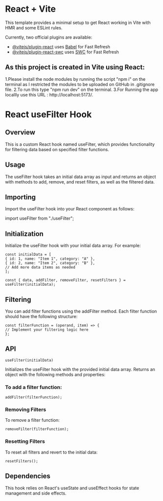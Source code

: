 # React + Vite

This template provides a minimal setup to get React working in Vite with HMR and some ESLint rules.

Currently, two official plugins are available:

- [@vitejs/plugin-react](https://github.com/vitejs/vite-plugin-react/blob/main/packages/plugin-react/README.md) uses [Babel](https://babeljs.io/) for Fast Refresh
- [@vitejs/plugin-react-swc](https://github.com/vitejs/vite-plugin-react-swc) uses [SWC](https://swc.rs/) for Fast Refresh

## As this project is created in Vite using React:

1.Please install the node modules by running the script "npm i" on the terminal as I restricted the modules to be uploaded on GitHub in
.gitignore file.
2.To run this type "npm run dev" on the terminal.
3.For Running the app locallly use this URL : http://localhost:5173/.

# React useFilter Hook

## Overview

This is a custom React hook named useFilter, which provides functionality for filtering data based on specified filter functions.

## Usage

The useFilter hook takes an initial data array as input and returns an object with methods to add, remove, and reset filters, as well as the filtered data.

## Importing

Import the useFilter hook into your React component as follows:

import useFilter from "./useFilter";

## Initialization

Initialize the useFilter hook with your initial data array. For example:

```react
const initialData = [
{ id: 1, name: "Item 1", category: "A" },
{ id: 2, name: "Item 2", category: "B" },
// Add more data items as needed
];

const { data, addFilter, removeFilter, resetFilters } = useFilter(initialData);
```

## Filtering

You can add filter functions using the addFilter method. Each filter function should have the following structure:

```react
const filterFunction = (operand, item) => {
// Implement your filtering logic here
};
```

## API

```react
useFilter(initialData)
```

Initializes the useFilter hook with the provided initial data array.
Returns an object with the following methods and properties:

### To add a filter function:

```react
addFilter(filterFunction);
```

### Removing Filters

To remove a filter function:

```react
removeFilter(filterFunction);
```

### Resetting Filters

To reset all filters and revert to the initial data:

```react
resetFilters();
```

## Dependencies

This hook relies on React's useState and useEffect hooks for state management and side effects.

